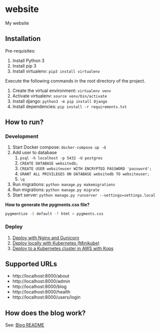# website

My website

## Installation

Pre-requisites:

1. Install Python 3
1. Install pip 3
1. Install virtualenv: `pip3 install virtualenv`

Execute the following commands in the root directory of the project.

1. Create the virtual environment: `virtualenv venv`
1. Activate virtualenv: `source venv/bin/activate`
1. Install django: `python3 -m pip install Django`
1. Install dependencies: `pip install -r requirements.txt`

## How to run?

### Development

1. Start Docker compose: `docker-compose up -d`
1. Add user to database
   1. `psql -h localhost -p 5432 -U postgres`
   1. `CREATE DATABASE websitedb;`
   1. `CREATE USER websiteuser WITH ENCRYPTED PASSWORD 'password';`
   1. `GRANT ALL PRIVILEGES ON DATABASE websitedb TO websiteuser;`
   1. `\q`
1. Run migrations: `python manage.py makemigrations`
1. Run migrations: `python manage.py migrate`
1. Start server: `python manage.py runserver --settings=settings.local`

**How to generate the pygments.css file?**
```bash
pygmentize -S default -f html > pygments.css
```

### Deploy

1. [Deploy with Nginx and Gunicorn](./deploy_with_nginx_and_gunicorn.md)
1. [Deploy locally with Kubernetes (Minikube)](./deploy_locally_with_kubernetes.md)
1. [Deploy to a Kubernetes cluster in AWS with Kops](./deploy_to_kubernetes_in_aws_using_kops.md)

## Supported URLs

* http://localhost:8000/about
* http://localhost:8000/admin
* http://localhost:8000/blog
* http://localhost:8000/health
* http://localhost:8000/users/login

## How does the blog work?

See: [Blog README](./blog/README.md)
